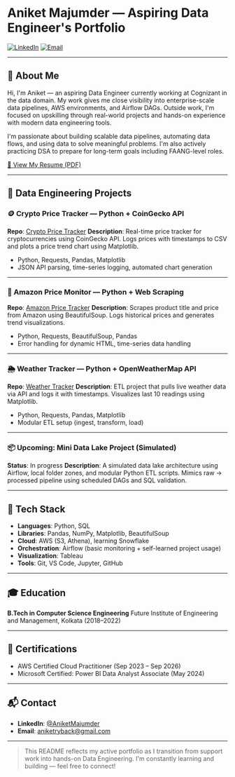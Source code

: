 # Aniket Majumder — Aspiring Data Engineer's Portfolio

[![LinkedIn](https://img.shields.io/badge/linkedin-%230077B5.svg?style=for-the-badge\&logo=linkedin\&logoColor=white)](http://www.linkedin.com/in/aniketmajumder)
[![Email](https://img.shields.io/badge/Gmail-aniketryback%40gmail.com-d44638?style=for-the-badge\&logo=gmail\&logoColor=white)](mailto:aniketryback@gmail.com)

---

## 👋 About Me

Hi, I'm Aniket — an aspiring Data Engineer currently working at Cognizant in the data domain. My work gives me close visibility into enterprise-scale data pipelines, AWS environments, and Airflow DAGs. Outside work, I'm focused on upskilling through real-world projects and hands-on experience with modern data engineering tools.

I'm passionate about building scalable data pipelines, automating data flows, and using data to solve meaningful problems. I'm also actively practicing DSA to prepare for long-term goals including FAANG-level roles.

[📄 View My Resume (PDF)](https://github.com/aniketryback/aniketryback/blob/main/Aniket%20Majumder%20CV.pdf)

---

## 🚀 Data Engineering Projects

### 🪙 Crypto Price Tracker — Python + CoinGecko API

**Repo**: [Crypto Price Tracker](https://github.com/aniketryback/crypto-price-tracker)
**Description**: Real-time price tracker for cryptocurrencies using CoinGecko API. Logs prices with timestamps to CSV and plots a price trend chart using Matplotlib.

* Python, Requests, Pandas, Matplotlib
* JSON API parsing, time-series logging, automated chart generation

---

### 🛒 Amazon Price Monitor — Python + Web Scraping

**Repo**: [Amazon Price Tracker](https://github.com/aniketryback/amazon-price-tracker)
**Description**: Scrapes product title and price from Amazon using BeautifulSoup. Logs historical prices and generates trend visualizations.

* Python, Requests, BeautifulSoup, Pandas
* Error handling for dynamic HTML, time-series data handling

---

### 🌦️ Weather Tracker — Python + OpenWeatherMap API

**Repo**: [Weather Tracker](https://github.com/aniketryback/weather-tracker)
**Description**: ETL project that pulls live weather data via API and logs it with timestamps. Visualizes last 10 readings using Matplotlib.

* Python, Requests, Pandas, Matplotlib
* Modular ETL setup (ingest, transform, load)

---

### 📦 Upcoming: Mini Data Lake Project (Simulated)

**Status**: In progress
**Description**: A simulated data lake architecture using Airflow, local folder zones, and modular Python ETL scripts. Mimics raw → processed pipeline using scheduled DAGs and SQL validation.

---

## 🧠 Tech Stack

* **Languages**: Python, SQL
* **Libraries**: Pandas, NumPy, Matplotlib, BeautifulSoup
* **Cloud**: AWS (S3, Athena), learning Snowflake
* **Orchestration**: Airflow (basic monitoring + self-learned project usage)
* **Visualization**: Tableau
* **Tools**: Git, VS Code, Jupyter, GitHub

---

## 🎓 Education

**B.Tech in Computer Science Engineering**
Future Institute of Engineering and Management, Kolkata (2018–2022)

---

## 📜 Certifications

* AWS Certified Cloud Practitioner (Sep 2023 – Sep 2026)
* Microsoft Certified: Power BI Data Analyst Associate (May 2024)

---

## 📬 Contact

* **LinkedIn**: [@AniketMajumder](http://www.linkedin.com/in/aniketmajumder)
* **Email**: [aniketryback@gmail.com](mailto:aniketryback@gmail.com)

---

> This README reflects my active portfolio as I transition from support work into hands-on Data Engineering. I'm constantly learning and building — feel free to connect!
